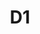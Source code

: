 ---
pcx_content_type: navigation
title: D1
external_link: /d1/build-databases/query-databases/
_build:
  publishResources: false
  render: never
meta:
  description: APIs available in Cloudflare Workers to interact with D1.  D1 is Cloudflare's native serverless database.
---